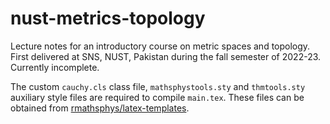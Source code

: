 # nust-metrics-topology
Lecture notes for an introductory course on metric spaces and topology. First delivered at SNS, NUST, Pakistan during the fall semester of 2022-23. Currently incomplete.

The custom `cauchy.cls` class file, `mathsphystools.sty` and `thmtools.sty` auxiliary style files are required to compile `main.tex`. These files can be obtained from [rmathsphys/latex-templates](https://github.com/rmathsphys/latex-templates).